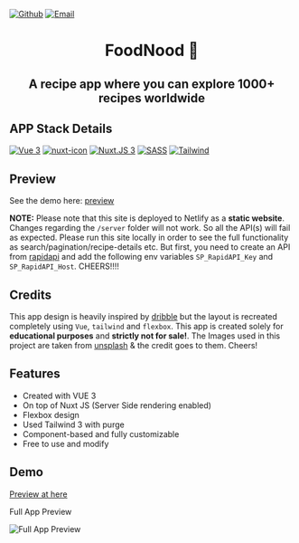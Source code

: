 [![Github](https://img.shields.io/twitter/url?color=green&label=Github&logo=github&logoColor=white&style=for-the-badge&url=https%3A%2F%2Fmiraculous-app.netlify.app%2F)](https://github.com/soumyadip001)
[![Email](https://img.shields.io/twitter/url?color=green&label=Email&logo=gmail&logoColor=red&style=for-the-badge&url=https%3A%2F%2Fmiraculous-app.netlify.app%2F)](mailto:soumyadiphazra@gmail.com)

<h1 align="center">FoodNood 🎵</h1>
<h2 align="center">A recipe app where you can explore 1000+ recipes worldwide</h2>

## APP Stack Details

[![Vue 3](https://img.shields.io/badge/Vue-3-61DAFB?logo=Vue.js&color=orange)](https://vuejs.org/)
[![nuxt-icon](https://img.shields.io/badge/NuxtIcon-latest-brightgreen)](https://nuxt.com/modules/icon)
[![Nuxt.JS 3](https://img.shields.io/badge/Nuxt-3-yellowgreen?logo=Nuxt.js)](https://nuxt.com/)
[![SASS](https://img.shields.io/badge/Sass-1.49-red?logo=Sass)](https://vuejs.org/)
[![Tailwind](https://img.shields.io/badge/tailwindcss-3.0-red?logo=tailwindcss)](https://tailwindcss.com/)

## Preview
See the demo here: [preview](https://sdh-foodmood.netlify.app/)

**NOTE:** Please note that this site is deployed to Netlify as a **static website**. Changes regarding the `/server` folder will not work. So all the API(s) will fail as expected. Please run this site locally in order to see the full functionality as search/pagination/recipe-details etc. But first, you need to create an API from [rapidapi](https://rapidapi.com/apidojo/api/tasty) and add the following env variables `SP_RapidAPI_Key` and `SP_RapidAPI_Host`. CHEERS!!!!

## Credits
This app design is heavily inspired by [dribble](https://dribbble.com/shots/15223754-Food-Cooking-Inspiration-Website) but the layout is recreated completely using `Vue`, `tailwind` and `flexbox`. This app is created solely for **educational purposes** and **strictly not for sale!**. The Images used in this project are taken from [unsplash](https://unsplash.com/s/photos/food-dish) & the credit goes to them. Cheers!

## Features

- Created with VUE 3
- On top of Nuxt JS (Server Side rendering enabled)
- Flexbox design
- Used Tailwind 3 with purge
- Component-based and fully customizable
- Free to use and modify

## Demo

[Preview at here](https://sdh-foodmood.netlify.app/)

Full App Preview

![Full App Preview](https://raw.githubusercontent.com/soumyadip001/recipe-webapp/master/public/images/fullpage.png)
